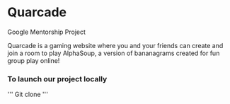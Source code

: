 # Quarcade
Google Mentorship Project

Quarcade is a gaming website where you and your friends can create and join a room to play AlphaSoup, a version of bananagrams created for fun group play online!

### To launch our project locally
'''
Git clone
'''
